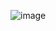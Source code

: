 ![image](https://user-images.githubusercontent.com/81289215/122249733-b89c8f00-cee6-11eb-8930-d84af83f99e0.png)
